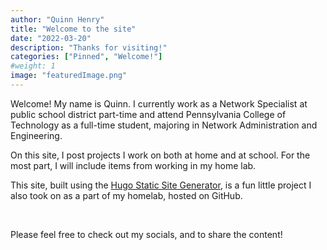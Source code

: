 ```yaml
---
author: "Quinn Henry"
title: "Welcome to the site"
date: "2022-03-20"
description: "Thanks for visiting!"
categories: ["Pinned", "Welcome!"]
#weight: 1
image: "featuredImage.png"
---
```


Welcome! My name is Quinn. I currently work as a Network Specialist at public school district part-time and attend Pennsylvania College of Technology as a full-time student, majoring in Network Administration and Engineering.

On this site, I post projects I work on both at home and at school. For the most part, I will include items from working in my home lab.

This site, built using the [Hugo Static Site Generator](https://gohugo.io), is a fun little project I also took on as a part of my homelab, hosted on GitHub.

&nbsp;

Please feel free to check out my socials, and to share the content!